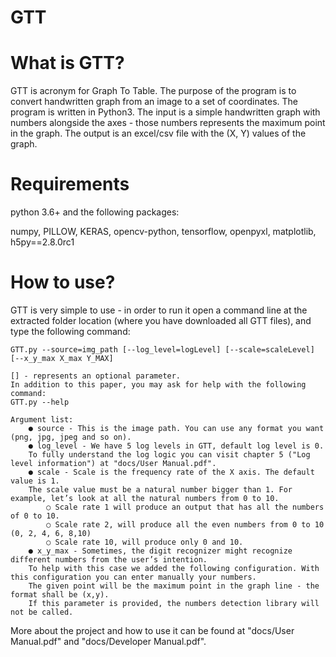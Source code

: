 # GTT
# What is GTT?
GTT is acronym for Graph To Table. The purpose of the program is to convert
handwritten graph from an image to a set of coordinates. The program is written in
Python3. The input is a simple handwritten graph with numbers alongside the axes -
those numbers represents the maximum point in the graph​.
The output is an excel/csv file with the (X, Y) values of the graph.

# Requirements
python 3.6+​ and the following packages:

numpy, PILLOW, KERAS, opencv-python, tensorflow, openpyxl, matplotlib, h5py==2.8.0rc1

# How to use?
GTT is very simple to use - in order to run it open a command line at the extracted
folder location (where you have downloaded all GTT files), and type the following
command:

	GTT.py --source=img_path [--log_level=logLevel] [--scale=scaleLevel] [--x_y_max X_max Y_MAX]
	
	[] - represents an optional parameter.
	In addition to this paper, you may ask for help with the following command:
	GTT.py --help
	
	Argument list:
		● source - This is the image path. You can use any format you want (png, jpg, jpeg and so on).
		● log_level - We have 5 log levels in GTT, default log level is 0.
		To fully understand the log logic you can visit chapter 5 ("Log level information") at "docs/User Manual.pdf".
		● scale - Scale is the frequency rate of the X axis. The default value is 1.
		The scale value must be a natural number bigger than 1. For example, let’s look at all the natural numbers from 0 to 10.
			○ Scale rate 1 will produce an output that has all the numbers of 0 to 10.
			○ Scale rate 2, will produce all the even numbers from 0 to 10 (0, 2, 4, 6, 8,10)
			○ Scale rate 10, will produce only 0 and 10.
		● x_y_max - Sometimes, the digit recognizer might recognize different numbers from the user’s intention.
		To help with this case we added the following configuration. With this configuration you can enter manually your numbers.
		The given point will be the maximum point in the graph line - the format shall be (x,y).
		If this parameter is provided, the numbers detection library will not be called.
		
More about the project and how to use it can be found at "docs/User Manual.pdf" and "docs/Developer Manual.pdf".
